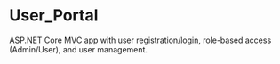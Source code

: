 # User_Portal
ASP.NET Core MVC app with user registration/login, role-based access (Admin/User), and user management.
